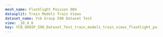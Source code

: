 ```yaml
---
mesh_name: Flashlight Poisson 004
datasplit: Train Models Train Views
dataset_name: Ycb Grasp 590 Dataset Test
view: _10_4_6
key: YCB_GRASP_590_Dataset_Test_train_models_train_views_flashlight_poisson_004__10_4_6
---
```

